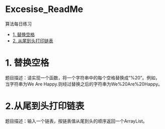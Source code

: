 # Excesise_ReadMe
算法每日练习
<!-- GFM-TOC -->
* [1. 替换空格](#1-替换空格)
* [2. 从尾到头打印链表](#2-从尾到头打印链表)
<!-- GFM-TOC -->
# 1.  替换空格
题目描述：请实现一个函数，将一个字符串中的每个空格替换成“%20”。例如，当字符串为We Are Happy.则经过替换之后的字符串为We%20Are%20Happy。
# 2.从尾到头打印链表
题目描述：输入一个链表，按链表值从尾到头的顺序返回一个ArrayList。
